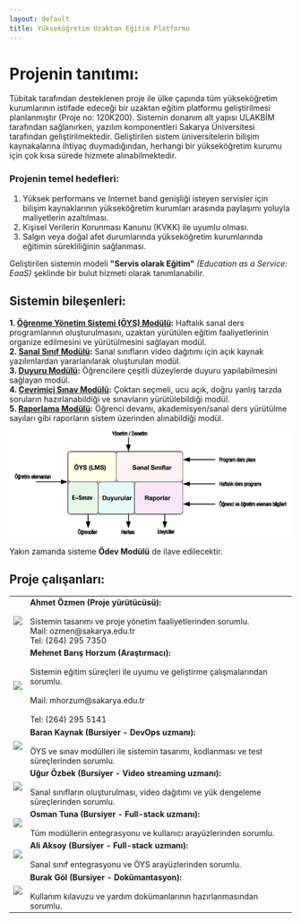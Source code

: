 ```yaml
---
layout: default
title: Yükseköğretim Uzaktan Eğitim Platformu
---
```

# Projenin tanıtımı:

Tübitak tarafından desteklenen proje ile ülke çapında tüm yükseköğretim kurumlarının istifade edeceği bir uzaktan eğitim platformu geliştirilmesi planlanmıştır (Proje no: 120K200). Sistemin donanım alt yapısı ULAKBİM tarafından sağlanırken, yazılım komponentleri Sakarya Üniversitesi tarafından geliştirilmektedir. Geliştirilen sistem üniversitelerin bilişim kaynakalarına ihtiyaç duymadığından, herhangi bir yükseköğretim kurumu için çok kısa sürede hizmete alınabilmektedir. <br>

### Projenin temel hedefleri:<br> 
1. Yüksek performans ve Internet band genişliği isteyen servisler için bilişim kaynaklarının yükseköğretim kurumları arasında paylaşımı yoluyla maliyetlerin azaltılması. <br>
2. Kişisel Verilerin Korunması Kanunu (KVKK) ile uyumlu olması. <br>
3. Salgın veya doğal afet durumlarında yükseköğretim kurumlarında eğitimin sürekliliğinin sağlanması.<br>

Geliştirilen sistemin modeli **"Servis olarak Eğitim"** _(Education as a Service: EaaS)_ şeklinde bir bulut hizmeti olarak tanımlanabilir.

## Sistemin bileşenleri:
**1. [Öğrenme Yönetim Sistemi (ÖYS) Modülü](/oys.html):** Haftalık sanal ders programlarının oluşturulmasını, uzaktan yürütülen eğitim faaliyetlerinin organize edilmesini ve yürütülmesini sağlayan modül.<br>
**2. [Sanal Sınıf Modülü](/sanal.html):** Sanal sınıfların video dağıtımı için açık kaynak yazılımlardan yararlanılarak oluşturulan modül.<br>
**3. [Duyuru Modülü](/duyuru.html):** Öğrencilere çeşitli düzeylerde duyuru yapılabilmesini sağlayan modül.<br>
**4. [Çevrimiçi Sınav Modülü](/esinav.html):** Çoktan seçmeli, ucu açık, doğru yanlış tarzda soruların hazırlanabildiği ve sınavların yürütülebildiği modül.<br>
**5. [Raporlama Modülü](/rapor.html):** Öğrenci devamı, akademisyen/sanal ders yürütülme sayıları gibi raporların sistem üzerinden alınabildiği modül.<br>

<img src="assets/images/uzep.png"/>

Yakın zamanda sisteme **Ödev Modülü** de ilave edilecektir. 

## Proje çalışanları:
<table style="width:100%">
  <tr>
    <td><img src="//fotograf.sabis.sakarya.edu.tr/Fotograf/91ec7cc107fcd02a0e6e0afb6dc8a454"></td>
    <td style="text-align:left; vertical-align:top"><b>Ahmet Özmen (Proje yürütücüsü):</b><br><br>Sistemin tasarımı ve proje yönetim faaliyetlerinden sorumlu.<br>Mail: ozmen@sakarya.edu.tr<br>Tel: (264) 295 7350</td>
  </tr>
   <tr>
    <td><img src="//fotograf.sabis.sakarya.edu.tr/Fotograf/238b0472bfe4b8703b63415eb7926ce3"></td>
    <td style="text-align:left; vertical-align:top"><b>Mehmet Barış Horzum (Araştırmacı):</b><br><br>Sistemin eğitim süreçleri ile uyumu ve geliştirme çalışmalarından sorumlu.<br><br>Mail: mhorzum@sakarya.edu.tr<br><br>Tel: (264) 295 5141</td>
  </tr>
  <tr>
    <td><img src="//fotograf.sabis.sakarya.edu.tr/Fotograf/edc1b6099551f8f1deb8947aa77e1175"></td>
    <td style="text-align:left; vertical-align:top"><b>Baran Kaynak (Bursiyer - DevOps uzmanı):</b><br><br>ÖYS ve sınav modülleri ile sistemin tasarımı, kodlanması ve test süreçlerinden sorumlu.</td>
  </tr>
  <tr>
    <td><img src="//fotograf.sabis.sakarya.edu.tr/Fotograf/6da30b0ed9b5a3b5b2c5e415e90b2a86"></td>
    <td style="text-align:left; vertical-align:top"><b>Uğur Özbek (Bursiyer - Video streaming uzmanı):</b><br><br>Sanal sınıfların oluşturulması, video dağıtımı ve yük dengeleme süreçlerinden sorumlu.</td>
  </tr>
  <tr>
    <td><img src="//fotograf.sabis.sakarya.edu.tr/Fotograf/fb87e2218d31fd76fa61f3855c775f36"></td>
    <td style="text-align:left; vertical-align:top"><b>Osman Tuna (Bursiyer - Full-stack uzmanı):</b><br><br>Tüm modüllerin entegrasyonu ve kullanıcı arayüzlerinden sorumlu.</td>
  </tr>
  <tr>
    <td><img src="//fotograf.sabis.sakarya.edu.tr/Fotograf/256e739d6cc48bdbe22988354c7efa7b"></td>
    <td style="text-align:left; vertical-align:top"><b>Ali Aksoy (Bursiyer - Full-stack uzmanı):</b><br><br>Sanal sınıf entegrasyonu ve ÖYS arayüzlerinden sorumlu.</td>
  </tr>
  <tr>
    <td><img src="//fotograf.sabis.sakarya.edu.tr/Fotograf/9930e971cee6ad63541b794662488558"></td>
    <td style="text-align:left; vertical-align:top"><b>Burak Göl (Bursiyer - Dokümantasyon):</b><br><br>Kullanım kılavuzu ve yardım dokümanlarının hazırlanmasından sorumlu.</td>
  </tr>
 </table>
